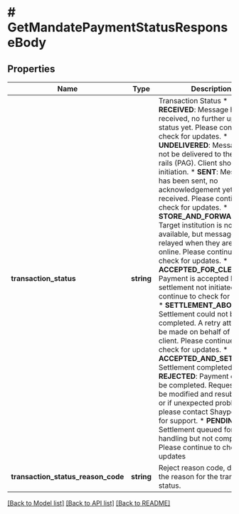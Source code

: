 # # GetMandatePaymentStatusResponseBody

## Properties

Name | Type | Description | Notes
------------ | ------------- | ------------- | -------------
**transaction_status** | **string** | Transaction Status * **RECEIVED**: Message has been received, no further update on status yet. Please continue to check for updates. * **UNDELIVERED**: Message could not be delivered to the PayTo rails (PAG). Client should retry initiation. * **SENT**: Message has been sent, no acknowledgement yet received. Please continue to check for updates. * **STORE_AND_FORWARD**: Target institution is not available, but message will be relayed when they are back online. Please continue to check for updates. * **ACCEPTED_FOR_CLEARANCE**: Payment is accepted but settlement not initiated. Please continue to check for updates. * **SETTLEMENT_ABORTED**: Settlement could not be completed. A retry attempt will be made on behalf of the client. Please continue to check for updates. * **ACCEPTED_AND_SETTLED**: Settlement completed. * **REJECTED**: Payment could not be completed. Request could be modified and resubmitted - or if unexpected problem then please contact Shaype team for support. * **PENDING**: Settlement queued for handling but not complete. Please continue to check for updates |
**transaction_status_reason_code** | **string** | Reject reason code, defining the reason for the transaction status. |

[[Back to Model list]](../../README.md#models) [[Back to API list]](../../README.md#endpoints) [[Back to README]](../../README.md)
